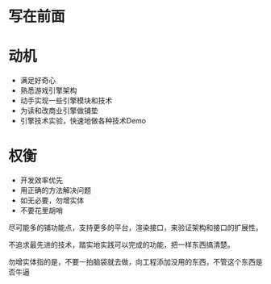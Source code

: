 # 写在前面

# 动机

* 满足好奇心
* 熟悉游戏引擎架构
* 动手实现一些引擎模块和技术
* 为读和改商业引擎做铺垫
* 引擎技术实验，快速地做各种技术Demo

# 权衡

* 开发效率优先
* 用正确的方法解决问题
* 如无必要，勿增实体
* 不要花里胡哨

尽可能多的铺功能点，支持更多的平台，渲染接口，来验证架构和接口的扩展性。

不追求最先进的技术，踏实地实践可以完成的功能，把一样东西搞清楚。

勿增实体指的是，不要一拍脑袋就去做，向工程添加没用的东西，不管这个东西是否牛逼

